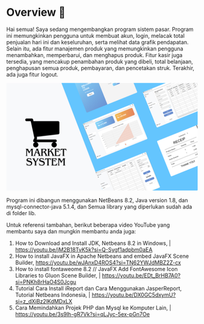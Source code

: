 # Overview 🌊
Hai semua!
Saya sedang mengembangkan program sistem pasar. Program ini memungkinkan pengguna untuk membuat akun, login, melacak total penjualan hari ini dan keseluruhan, serta melihat data grafik pendapatan. Selain itu, ada fitur manajemen produk yang memungkinkan pengguna menambahkan, memperbarui, dan menghapus produk. Fitur kasir juga tersedia, yang mencakup penambahan produk yang dibeli, total belanjaan, penghapusan semua produk, pembayaran, dan pencetakan struk. Terakhir, ada juga fitur logout.

![alt text](https://github.com/AdeYohanaAzekaSiahaan/Merket-sistem/blob/master/Market%20System.png?raw=true)

Program ini dibangun menggunakan NetBeans 8.2, Java version 1.8, dan mysql-connector-java 5.1.4, dan Semua library yang diperlukan sudah ada di folder lib.

Untuk referensi tambahan, berikut beberapa video YouTube yang membantu saya dan mungkin membantu anda juga:
1. How to Download and Install JDK, Netbeans 8.2 in Windows, |  https://youtu.be/jM2B18TvK5k?si=Q-Sygf1adpbm0aEA 
2. How to install JavaFX in Apache Netbeans and embed JavaFX Scene Builder,   https://youtu.be/wJAnxD4ROS4?si=TN62YWJdMBZ2Z-cx
3. How to install fontaweome 8.2 // JavaFX Add FontAwesome Icon Libraries to Gluon Scene Builder, |  https://youtu.be/EDt_BrHB7A0?si=PNKh8rHaO4S0Jcgu
4. Tutorial Cara Install iReport dan Cara Menggunakan JasperReport, Tutorial Netbeans Indonesia, |  https://youtu.be/DX0GC5dxymU?si=z_dXiBz2lKdMDxLX
5. Cara Memindahkan Projek PHP dan Mysql ke Komputer Lain, |  https://youtu.be/3s9lh-gR7Vk?si=qLJyc-5ex-pGn7Oe

